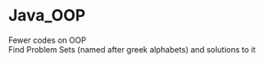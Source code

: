 # Java_OOP
Fewer codes on OOP        
Find Problem Sets (named after greek alphabets) and solutions to it
